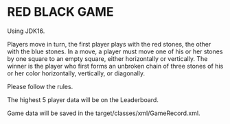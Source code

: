RED BLACK GAME
=========================

Using JDK16.

Players move in turn, the first player plays with the red stones, the other with the blue stones. In a move, a player must move one of his or her stones by one square to an empty square, either horizontally or vertically. The winner is the player who first forms an unbroken chain of three stones of his or her color horizontally, vertically, or diagonally.

Please follow the rules.

The highest 5 player data will be on the Leaderboard.

Game data will be saved in the target/classes/xml/GameRecord.xml.